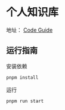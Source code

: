 # 个人知识库
地址： [Code Guide](http://110.41.50.108/)
## 运行指南
安装依赖
```bash
pnpm install
```
运行
```bash
pnpm run start
```

